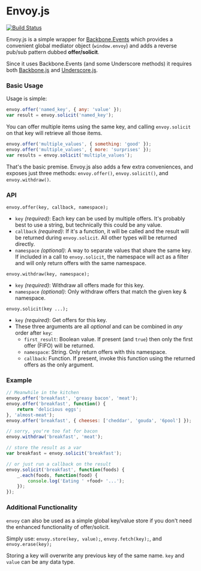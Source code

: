 # Envoy.js

[![Build Status](https://api.travis-ci.org/aMoniker/Envoy.js.png)](https://api.travis-ci.org/aMoniker/Envoy.js)

Envoy.js is a simple wrapper for [Backbone.Events](http://backbonejs.org/#Events) which provides a convenient global mediator object (`window.envoy`) and adds a reverse pub/sub pattern dubbed __offer/solicit__.

Since it uses Backbone.Events (and some Underscore methods) it requires both [Backbone.js](http://backbonejs.org/) and [Underscore.js](http://underscorejs.org/).

### Basic Usage
Usage is simple:

```javascript
envoy.offer('named_key', { any: 'value' });
var result = envoy.solicit('named_key');
```

You can offer multiple items using the same key, and calling `envoy.solicit` on that key will retrieve all those items.

```javascript
envoy.offer('multiple_values', { something: 'good' });
envoy.offer('multiple_values', { more: 'surprises' });
var results = envoy.solicit('multiple_values');
```

That's the basic premise. Envoy.js also adds a few extra conveniences, and exposes just three methods: `envoy.offer()`, `envoy.solicit()`, and `envoy.withdraw()`.

### API

`envoy.offer(key, callback, namespace);`
- `key` _(required)_: Each key can be used by multiple offers. It's probably best to use a string, but technically this could be any value.
- `callback` _(required)_: If it's a function, it will be called and the result will be returned during `envoy.solicit`. All other types will be returned directly.
- `namespace` _(optional)_: A way to separate values that share the same key. If included in a call to `envoy.solicit`, the namespace will act as a filter and will only return offers with the same namespace.

`envoy.withdraw(key, namespace);`
- `key` _(required)_: Withdraw all offers made for this key.
- `namespace` _(optional)_: Only withdraw offers that match the given key & namespace.

`envoy.solicit(key ...);`
- `key` _(required)_: Get offers for this key.
- These three arguments are all _optional_ and can be combined in _any_ order after `key`:
  - `first_result`: Boolean value. If present (and `true`) then only the first offer (FIFO) will be returned.
  - `namespace`: String. Only return offers with this namespace.
  - `callback`: Function. If present, invoke this function using the returned offers as the only argument.

### Example

```javascript
// Meanwhile in the kitchen
envoy.offer('breakfast', 'greasy bacon', 'meat');
envoy.offer('breakfast', function() {
    return 'delicious eggs';
}, 'almost-meat');
envoy.offer('breakfast', { cheeses: ['cheddar', 'gouda', '6pool'] });

// sorry, you're too fat for bacon
envoy.withdraw('breakfast', 'meat');

// store the result as a var
var breakfast = envoy.solicit('breakfast');

// or just run a callback on the result
envoy.solicit('breakfast', function(foods) {
    _.each(foods, function(food) {
        console.log('Eating ' +food+ '...');
    });
});
```

### Additional Functionality

`envoy` can also be used as a simple global key/value store if you don't need the enhanced functionality of offer/solicit.

Simply use: `envoy.store(key, value);`, `envoy.fetch(key);`, and `envoy.erase(key);`

Storing a key will overwrite any previous key of the same name. `key` and `value` can be any data type.